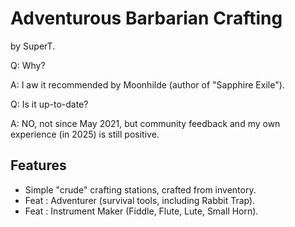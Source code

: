 # Adventurous Barbarian Crafting

by SuperT.

Q: Why?

A: I aw it recommended by Moonhilde (author of "Sapphire Exile").

Q: Is it up-to-date?

A: NO, not since May 2021, but community feedback and my own experience (in 2025) is still positive.

## Features

- Simple "crude" crafting stations, crafted from inventory.
- Feat : Adventurer (survival tools, including Rabbit Trap).
- Feat : Instrument Maker (Fiddle, Flute, Lute, Small Horn).